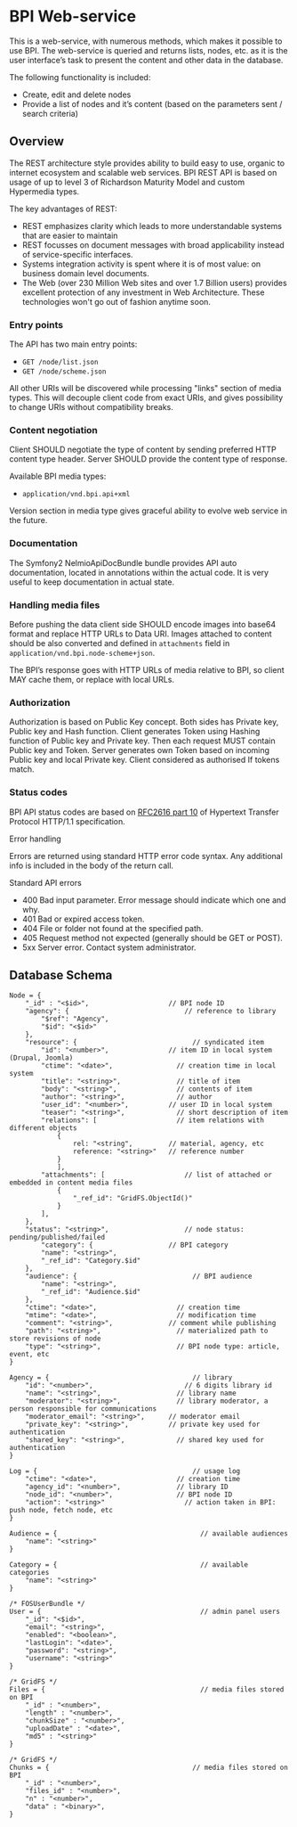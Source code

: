 BPI Web-service
========
This is a web-service, with numerous methods, which makes it possible to use BPI.
The web-service is queried and returns lists, nodes, etc. as it is the user interface’s task to present the content and other data in the database.

The following functionality is included:
* Create, edit and delete nodes
* Provide a list of nodes and it’s content (based on the parameters sent / search criteria)

Overview
--------
The REST architecture style provides ability to build easy to use, organic to internet ecosystem and scalable web services.
BPI REST API is based on usage of up to level 3 of Richardson Maturity Model and custom Hypermedia types.

The key advantages of REST:
* REST emphasizes clarity which leads to more understandable systems that are easier to maintain
* REST focusses on document messages with broad applicability instead of service-specific interfaces.
* Systems integration activity is spent where it is of most value: on business domain level documents.
* The Web (over 230 Million Web sites and over 1.7 Billion users) provides excellent protection of any investment in Web Architecture. These technologies won't go out of fashion anytime soon.

### Entry points
The API has two main entry points:
*   `GET /node/list.json`
*   `GET /node/scheme.json`

All other URIs will be discovered while processing "links" section of media types.
This will decouple client code from exact URIs, and gives possibility to change URIs without compatibility breaks.

### Content negotiation
Client SHOULD negotiate the type of content by sending preferred HTTP content type header.
Server SHOULD provide the content type of response.

Available BPI media types:
*    `application/vnd.bpi.api+xml`

Version section in media type gives graceful ability to evolve web service in the future.

### Documentation
The Symfony2 NelmioApiDocBundle bundle provides API auto documentation, located in annotations within the actual code.
It is very useful to keep documentation in actual state.

### Handling media files
Before pushing the data client side SHOULD encode images into base64 format and replace HTTP URLs to Data URI.
Images attached to content should be also converted and defined in `attachments` field in `application/vnd.bpi.node-scheme+json`.

The BPI’s response goes with HTTP URLs of media relative to BPI, so client MAY cache them, or replace with local URLs.

### Authorization
Authorization is based on Public Key concept.
Both sides has Private key, Public key and Hash function.
Client generates Token using Hashing function of Public key and Private key.
Then each request MUST contain Public key and Token.
Server generates own Token based on incoming Public key and local Private key.
Client considered as authorised If tokens match.

### Status codes
BPI API status codes are based on [RFC2616 part 10][RFC2616] of Hypertext Transfer Protocol HTTP/1.1 specification. 

Error handling

Errors are returned using standard HTTP error code syntax.
Any additional info is included in the body of the return call. 

Standard API errors
*   400    Bad input parameter. Error message should indicate which one and why.
*   401    Bad or expired access token. 
*   404    File or folder not found at the specified path.
*   405    Request method not expected (generally should be GET or POST).
*   5xx    Server error. Contact system administrator.


Database Schema
--------
    Node = {
        "_id" : "<$id>",   	                // BPI node ID
        "agency": {			                    // reference to library
            "$ref": "Agency",
            "$id": "<$id>"
        },
        "resource": {			                  // syndicated item
            "id": "<number>",               // item ID in local system (Drupal, Joomla)
            "ctime": "<date>",		          // creation time in local system
            "title": "<string>",	          // title of item
            "body": "<string>",		          // contents of item 
            "author": "<string>",	          // author 
            "user_id": "<number>",	        // user ID in local system
            "teaser": "<string>",	          // short description of item
            "relations": [		              // item relations with different objects
                { 
                    rel: "<string",	        // material, agency, etc
                    reference: "<string>" 	// reference number
                }
                ],
            "attachments": [		            // list of attached or embedded in content media files
                {
                    "_ref_id": "GridFS.ObjectId()"
                }
            ],
        },
        "status": "<string>",		            // node status: pending/published/failed
            "category": {                   // BPI category
            "name": "<string>",
            "_ref_id": "Category.$id"
        },
        "audience": {			                  // BPI audience
            "name": "<string>",
            "_ref_id": "Audience.$id"
        },
        "ctime": "<date>",		              // creation time
        "mtime": "<date>",		              // modification time
        "comment": "<string>",	          	// comment while publishing 
        "path": "<string>",		              // materialized path to store revisions of node
        "type": "<string>",		              // BPI node type: article, event, etc
    }

    Agency = {				                      // library
        "id": "<number>",		                // 6 digits library id
        "name": "<string>",		              // library name
        "moderator": "<string>",	          // library moderator, a person responsible for communications
        "moderator_email": "<string>",      // moderator email
        "private_key": "<string>",	        // private key used for authentication
        "shared_key": "<string>",	          // shared key used for authentication
    }

    Log = {				                          // usage log
        "ctime": "<date>",		              // creation time
        "agency_id": "<number>",	          // library ID
        "node_id": "<number>",		          // BPI node ID
        "action": "<string>"		            // action taken in BPI: push node, fetch node, etc
    }

    Audience = {				                    // available audiences
        "name": "<string>"
    }

    Category = {				                    // available categories
        "name": "<string>"
    }

    /* FOSUserBundle */
    User = {				                        // admin panel users
        "_id": "<$id>",			
        "email": "<string>",		
        "enabled": "<boolean>",
        "lastLogin": "<date>",
        "password": "<string>",
        "username": "<string>"
    }

    /* GridFS */
    Files = {				                        // media files stored on BPI
        "_id" : "<number>",
        "length" : "<number>",
        "chunkSize" : "<number>",
        "uploadDate" : "<date>",
        "md5" : "<string>"
    }

    /* GridFS */
    Chunks = {				                      // media files stored on BPI
        "_id" : "<number>",
        "files_id" : "<number>",
        "n" : "<number>",
        "data" : "<binary>",
    }


[RFC2616]: http://www.w3.org/Protocols/rfc2616/rfc2616-sec10.html